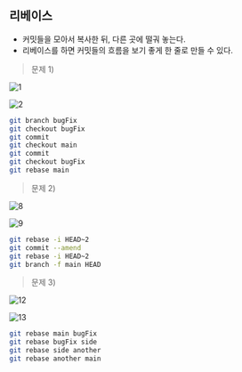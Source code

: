 ## 리베이스

- 커밋들을 모아서 복사한 뒤, 다른 곳에 떨궈 놓는다.
- 리베이스를 하면 커밋들의 흐름을 보기 좋게 한 줄로 만들 수 있다.

> 문제 1)

![1](https://user-images.githubusercontent.com/64428916/210365083-89d5da7f-cc8a-4478-be5d-c6152e1329b5.png)

![2](https://user-images.githubusercontent.com/64428916/210365081-c2b42ec9-7b57-42c4-9cc9-2133b6ee219f.png)

```bash
git branch bugFix
git checkout bugFix
git commit
git checkout main
git commit
git checkout bugFix
git rebase main
```

> 문제 2)

![8](https://user-images.githubusercontent.com/64428916/210368062-e36ee848-5997-4387-8e9c-34a125ef7e54.png)

![9](https://user-images.githubusercontent.com/64428916/210368070-c40df82c-966c-41a2-a83e-a47dab850d3d.png)

```bash
git rebase -i HEAD~2
git commit --amend
git rebase -i HEAD~2
git branch -f main HEAD
```

> 문제 3)

![12](https://user-images.githubusercontent.com/64428916/210368450-c1cd1ddc-ef6e-4f89-bf47-8ea7706fdfa9.png)

![13](https://user-images.githubusercontent.com/64428916/210368443-aba8491e-9510-4ed4-83df-99814675cc70.png)

```bash
git rebase main bugFix
git rebase bugFix side
git rebase side another
git rebase another main
```
